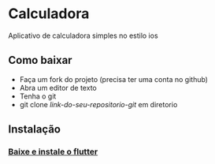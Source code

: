 # Calculadora

Aplicativo de calculadora simples no estilo ios

## Como baixar

* Faça um fork do projeto (precisa ter uma conta no github)
* Abra um editor de texto
* Tenha o git
* git clone _link-do-seu-repositorio-git_  em diretorio

## Instalação


### [Baixe e instale o flutter](https://flutter.dev/docs/get-started/install)

